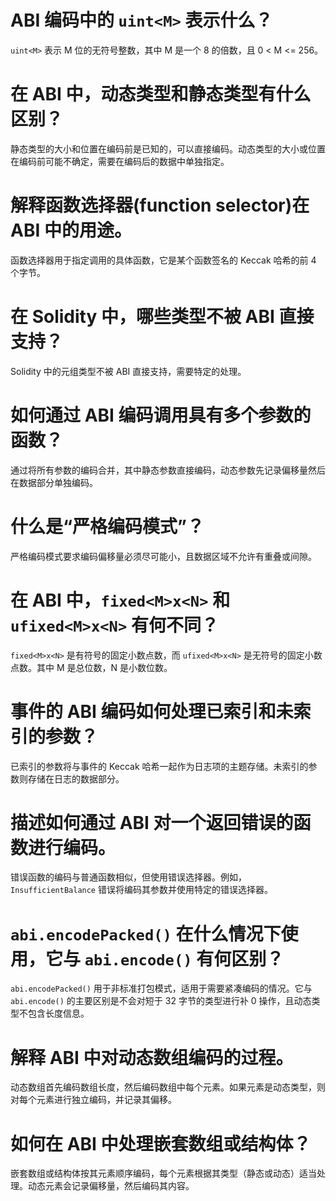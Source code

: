 # ABI 编码中的 `uint<M>` 表示什么？

`uint<M>` 表示 M 位的无符号整数，其中 M 是一个 8 的倍数，且 0 < M <= 256。

# 在 ABI 中，动态类型和静态类型有什么区别？

静态类型的大小和位置在编码前是已知的，可以直接编码。动态类型的大小或位置在编码前可能不确定，需要在编码后的数据中单独指定。

# 解释函数选择器(function selector)在 ABI 中的用途。

函数选择器用于指定调用的具体函数，它是某个函数签名的 Keccak 哈希的前 4 个字节。

# 在 Solidity 中，哪些类型不被 ABI 直接支持？

Solidity 中的元组类型不被 ABI 直接支持，需要特定的处理。

# 如何通过 ABI 编码调用具有多个参数的函数？

通过将所有参数的编码合并，其中静态参数直接编码，动态参数先记录偏移量然后在数据部分单独编码。

# 什么是“严格编码模式”？

严格编码模式要求编码偏移量必须尽可能小，且数据区域不允许有重叠或间隙。

# 在 ABI 中，`fixed<M>x<N>` 和 `ufixed<M>x<N>` 有何不同？

`fixed<M>x<N>` 是有符号的固定小数点数，而 `ufixed<M>x<N>` 是无符号的固定小数点数。其中 M 是总位数，N 是小数位数。

# 事件的 ABI 编码如何处理已索引和未索引的参数？

已索引的参数将与事件的 Keccak 哈希一起作为日志项的主题存储。未索引的参数则存储在日志的数据部分。

# 描述如何通过 ABI 对一个返回错误的函数进行编码。

错误函数的编码与普通函数相似，但使用错误选择器。例如，`InsufficientBalance` 错误将编码其参数并使用特定的错误选择器。

# `abi.encodePacked()` 在什么情况下使用，它与 `abi.encode()` 有何区别？

`abi.encodePacked()` 用于非标准打包模式，适用于需要紧凑编码的情况。它与 `abi.encode()` 的主要区别是不会对短于 32 字节的类型进行补 0 操作，且动态类型不包含长度信息。

# 解释 ABI 中对动态数组编码的过程。

动态数组首先编码数组长度，然后编码数组中每个元素。如果元素是动态类型，则对每个元素进行独立编码，并记录其偏移。

# 如何在 ABI 中处理嵌套数组或结构体？

嵌套数组或结构体按其元素顺序编码，每个元素根据其类型（静态或动态）适当处理。动态元素会记录偏移量，然后编码其内容。